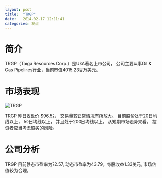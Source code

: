 ```yaml
---
layout: post
title:  "TRGP"
date:   2014-02-17 12:21:41
categories: 观点
---
```


# 简介
TRGP（Targa Resources Corp.）是USA著名上市公司，
公司主要从事Oil & Gas Pipelines行业，当前市值4015.23百万美元。

# 市场表现

![TRGP](http://finviz.com/chart.ashx?t=TRGP&ty=c&ta=1&p=d&s=l)

TRGP 昨日收盘价 $96.52，
交易量较正常情况有所放大。
目前股价处于20日均线以上，
50日均线以上，
并且处于200日均线以上。
从短期市场走势来看，
投资者应当考虑超买的风险。

# 公司分析
TRGP 目前静态市盈率为72.57, 动态市盈率为43.79，每股收益1.33美元,
市场估值较为合理。
